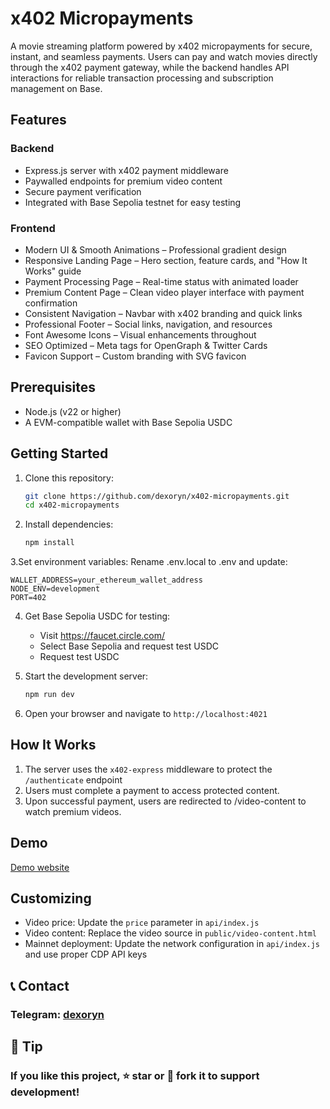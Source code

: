# x402 Micropayments

A movie streaming platform powered by x402 micropayments for secure, instant, and seamless payments. Users can pay and watch movies directly through the x402 payment gateway, while the backend handles API interactions for reliable transaction processing and subscription management on Base.

## Features

### Backend
 - Express.js server with x402 payment middleware
 - Paywalled endpoints for premium video content
 - Secure payment verification
 - Integrated with Base Sepolia testnet for easy testing

### Frontend
- Modern UI & Smooth Animations – Professional gradient design
- Responsive Landing Page – Hero section, feature cards, and "How It Works" guide
- Payment Processing Page – Real-time status with animated loader
- Premium Content Page – Clean video player interface with payment confirmation
- Consistent Navigation – Navbar with x402 branding and quick links
- Professional Footer – Social links, navigation, and resources
- Font Awesome Icons – Visual enhancements throughout
- SEO Optimized – Meta tags for OpenGraph & Twitter Cards
- Favicon Support – Custom branding with SVG favicon

## Prerequisites

- Node.js (v22 or higher)
- A EVM-compatible wallet with Base Sepolia USDC

## Getting Started

1. Clone this repository:

   ```bash
   git clone https://github.com/dexoryn/x402-micropayments.git
   cd x402-micropayments
   ```

2. Install dependencies:
   ```bash
   npm install
   ```

3.Set environment variables: Rename .env.local to .env and update:

   ```
   WALLET_ADDRESS=your_ethereum_wallet_address
   NODE_ENV=development
   PORT=402
   ```

4. Get Base Sepolia USDC for testing:
   - Visit https://faucet.circle.com/
   - Select Base Sepolia and request test USDC
   - Request test USDC

5. Start the development server:
   ```bash
   npm run dev
   ```

6. Open your browser and navigate to `http://localhost:4021`

## How It Works

1. The server uses the `x402-express` middleware to protect the `/authenticate` endpoint
2. Users must complete a payment to access protected content.
3. Upon successful payment, users are redirected to /video-content to watch premium videos.
   
## Demo
[Demo website](https://x402-micropayments.vercel.app/)

## Customizing

- Video price: Update the `price` parameter in `api/index.js`
- Video content: Replace the video source in `public/video-content.html`
- Mainnet deployment: Update the network configuration in `api/index.js` and use proper CDP API keys
  
## 📞 Contact 

### Telegram: [dexoryn](https://t.me/dexoryn_me)

## 🍵 Tip

### If you like this project, ⭐ star or 🔗 fork it to support development!
